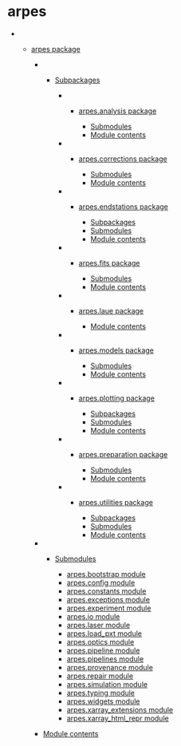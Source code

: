 # arpes

  -   - [arpes package](arpes)
        
          -   - [Subpackages](arpes#subpackages)
                
                  -   - [arpes.analysis package](arpes.analysis)
                        
                          - [Submodules](arpes.analysis#submodules)
                          - [Module
                            contents](arpes.analysis#module-contents)
                
                  -   - [arpes.corrections package](arpes.corrections)
                        
                          - [Submodules](arpes.corrections#submodules)
                          - [Module
                            contents](arpes.corrections#module-arpes.corrections)
                
                  -   - [arpes.endstations package](arpes.endstations)
                        
                          - [Subpackages](arpes.endstations#subpackages)
                          - [Submodules](arpes.endstations#submodules)
                          - [Module
                            contents](arpes.endstations#module-arpes.endstations)
                
                  -   - [arpes.fits package](arpes.fits)
                        
                          - [Submodules](arpes.fits#submodules)
                          - [Module
                            contents](arpes.fits#module-arpes.fits)
                
                  -   - [arpes.laue package](arpes.laue)
                        
                          - [Module
                            contents](arpes.laue#module-arpes.laue)
                
                  -   - [arpes.models package](arpes.models)
                        
                          - [Submodules](arpes.models#submodules)
                          - [Module
                            contents](arpes.models#module-arpes.models)
                
                  -   - [arpes.plotting package](arpes.plotting)
                        
                          - [Subpackages](arpes.plotting#subpackages)
                          - [Submodules](arpes.plotting#submodules)
                          - [Module
                            contents](arpes.plotting#module-arpes.plotting)
                
                  -   - [arpes.preparation package](arpes.preparation)
                        
                          - [Submodules](arpes.preparation#submodules)
                          - [Module
                            contents](arpes.preparation#module-arpes.preparation)
                
                  -   - [arpes.utilities package](arpes.utilities)
                        
                          - [Subpackages](arpes.utilities#subpackages)
                          - [Submodules](arpes.utilities#submodules)
                          - [Module
                            contents](arpes.utilities#module-arpes.utilities)
        
          -   - [Submodules](arpes#submodules)
                
                  - [arpes.bootstrap module](arpes.bootstrap)
                  - [arpes.config module](arpes.config)
                  - [arpes.constants module](arpes.constants)
                  - [arpes.exceptions module](arpes.exceptions)
                  - [arpes.experiment module](arpes.experiment)
                  - [arpes.io module](arpes.io)
                  - [arpes.laser module](arpes.laser)
                  - [arpes.load\_pxt module](arpes.load_pxt)
                  - [arpes.optics module](arpes.optics)
                  - [arpes.pipeline module](arpes.pipeline)
                  - [arpes.pipelines module](arpes.pipelines)
                  - [arpes.provenance module](arpes.provenance)
                  - [arpes.repair module](arpes.repair)
                  - [arpes.simulation module](arpes.simulation)
                  - [arpes.typing module](arpes.typing)
                  - [arpes.widgets module](arpes.widgets)
                  - [arpes.xarray\_extensions
                    module](arpes.xarray_extensions)
                  - [arpes.xarray\_html\_repr
                    module](arpes.xarray_html_repr)
        
          - [Module contents](arpes#module-arpes)
